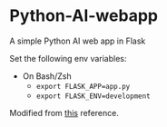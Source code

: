 # Python-AI-webapp
A simple Python AI web app in Flask

Set the following env variables:
- On Bash/Zsh
    - `export FLASK_APP=app.py`
    - `export FLASK_ENV=development`

Modified from [this](https://docs.microsoft.com/en-us/learn/modules/python-flask-build-ai-web-app/2-flask-fundamentals) reference.
